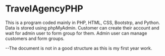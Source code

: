 # TravelAgencyPHP
This is a program coded mainly in PHP, HTML, CSS, Bootstrp, and Python.
Data is stored using phpMyAdmin.
Customer can create their account and wait for admin user to form group for them.
Admin user can manage customers and form groups.

--The document is not in a good structure as this is my first year work.
